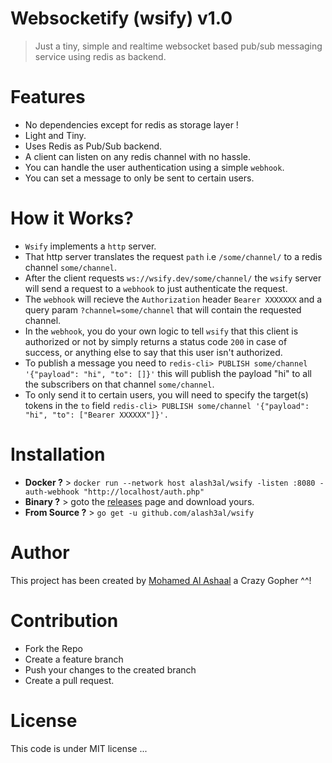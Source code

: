 Websocketify (wsify) v1.0
=========================
> Just a tiny, simple and realtime websocket based pub/sub messaging service using redis as backend.

Features
================
- No dependencies except for redis as storage layer !
- Light and Tiny.
- Uses Redis as Pub/Sub backend.
- A client can listen on any redis channel with no hassle.
- You can handle the user authentication using a simple `webhook`.
- You can set a message to only be sent to certain users.

How it Works?
===============
- `Wsify` implements a `http` server.
- That http server translates the request `path` i.e `/some/channel/` to a redis channel `some/channel`.
- After the client requests `ws://wsify.dev/some/channel/` the `wsify` server will send a request to a `webhook` to just authenticate the request.
- The `webhook` will recieve the `Authorization` header `Bearer XXXXXXX` and a query param `?channel=some/channel` that will contain the requested channel.
- In the `webhook`, you do your own logic to tell `wsify` that this client is authorized or not by simply returns a status code `200` in case of success, or anything else to say that this user isn't authorized.
- To publish a message you need to `redis-cli> PUBLISH some/channel '{"payload": "hi", "to": []}'` this will publish the payload "hi" to all the subscribers on that channel `some/channel`.
- To only send it to certain users, you will need to specify the target(s) tokens in the `to` field `redis-cli> PUBLISH some/channel '{"payload": "hi", "to": ["Bearer XXXXXX"]}'.`

Installation
==============

- **Docker ?** > `docker run --network host alash3al/wsify -listen :8080 -auth-webhook "http://localhost/auth.php"`   
- **Binary ?** > goto the [releases](https://github.com/alash3al/wsify/releases) page and download yours.
- **From Source ?** > `go get -u github.com/alash3al/wsify`

Author
=============
This project has been created by [Mohamed Al Ashaal](http://github.com/alash3al) a Crazy Gopher ^^!

Contribution
=============
- Fork the Repo
- Create a feature branch
- Push your changes to the created branch
- Create a pull request.

License
=============
This code is under MIT license ...
